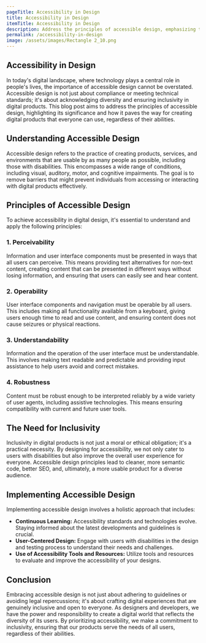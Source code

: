 ```yaml
---
pageTitle: Accessibility in Design
title: Accessibility in Design
itemTitle: Accessibility in Design
description: Address the principles of accessible design, emphasizing the need for inclusivity in digital products.
permalink: /accessibility-in-design
image: /assets/images/Rectangle 2_10.png
---
```

## Accessibility in Design

In today's digital landscape, where technology plays a central role in people's lives, the importance of accessible design cannot be overstated. Accessible design is not just about compliance or meeting technical standards; it's about acknowledging diversity and ensuring inclusivity in digital products. This blog post aims to address the principles of accessible design, highlighting its significance and how it paves the way for creating digital products that everyone can use, regardless of their abilities.

## Understanding Accessible Design

Accessible design refers to the practice of creating products, services, and environments that are usable by as many people as possible, including those with disabilities. This encompasses a wide range of conditions, including visual, auditory, motor, and cognitive impairments. The goal is to remove barriers that might prevent individuals from accessing or interacting with digital products effectively.

## Principles of Accessible Design

To achieve accessibility in digital design, it's essential to understand and apply the following principles:

### 1. Perceivability

Information and user interface components must be presented in ways that all users can perceive. This means providing text alternatives for non-text content, creating content that can be presented in different ways without losing information, and ensuring that users can easily see and hear content.

### 2. Operability

User interface components and navigation must be operable by all users. This includes making all functionality available from a keyboard, giving users enough time to read and use content, and ensuring content does not cause seizures or physical reactions.

### 3. Understandability

Information and the operation of the user interface must be understandable. This involves making text readable and predictable and providing input assistance to help users avoid and correct mistakes.

### 4. Robustness

Content must be robust enough to be interpreted reliably by a wide variety of user agents, including assistive technologies. This means ensuring compatibility with current and future user tools.

## The Need for Inclusivity

Inclusivity in digital products is not just a moral or ethical obligation; it's a practical necessity. By designing for accessibility, we not only cater to users with disabilities but also improve the overall user experience for everyone. Accessible design principles lead to cleaner, more semantic code, better SEO, and, ultimately, a more usable product for a diverse audience.

## Implementing Accessible Design

Implementing accessible design involves a holistic approach that includes:

- **Continuous Learning:** Accessibility standards and technologies evolve. Staying informed about the latest developments and guidelines is crucial.
- **User-Centered Design:** Engage with users with disabilities in the design and testing process to understand their needs and challenges.
- **Use of Accessibility Tools and Resources:** Utilize tools and resources to evaluate and improve the accessibility of your designs.

## Conclusion

Embracing accessible design is not just about adhering to guidelines or avoiding legal repercussions; it's about crafting digital experiences that are genuinely inclusive and open to everyone. As designers and developers, we have the power and responsibility to create a digital world that reflects the diversity of its users. By prioritizing accessibility, we make a commitment to inclusivity, ensuring that our products serve the needs of all users, regardless of their abilities.
